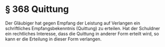 # § 368 Quittung
Der Gläubiger hat gegen Empfang der Leistung auf Verlangen ein schriftliches Empfangsbekenntnis (Quittung) zu erteilen. Hat der Schuldner ein rechtliches Interesse, dass die Quittung in anderer Form erteilt wird, so kann er die Erteilung in dieser Form verlangen.